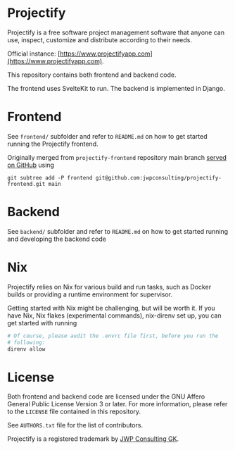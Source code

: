 # Projectify

Projectify is a free software project management software that anyone can use,
inspect, customize and distribute according to their needs.

Official instance:
[https://www.projectifyapp.com](https://www.projectifyapp.com).

This repository contains both frontend and backend code.

The frontend uses SvelteKit to run. The backend is implemented in Django.

# Frontend

See `frontend/` subfolder and refer to `README.md` on how to get started
running the Projectify frontend.

Originally merged from `projectify-frontend` repository main branch [served on
GitHub](https://github.com/jwpconsulting/projectify-frontend) using

```
git subtree add -P frontend git@github.com:jwpconsulting/projectify-frontend.git main
```

# Backend

See `backend/` subfolder and refer to `README.md` on how to get started running
and developing the backend code

# Nix

Projectify relies on Nix for various build and run tasks, such as Docker builds
or providing a runtime environment for supervisor.

Getting started with Nix might be challenging, but will be worth it. If you
have Nix, Nix flakes (experimental commands), nix-direnv set up, you can get started with running

```bash
# Of course, please audit the .envrc file first, before you run the
# following:
direnv allow
```

# License

Both frontend and backend code are licensed under the GNU Affero General Public
License Version 3 or later. For more information, please refer to the
`LICENSE` file contained in this repository.

See `AUTHORS.txt` file for the list of contributors.

Projectify is a registered trademark by [JWP Consulting
GK](https://www.jwpconsulting.net).
